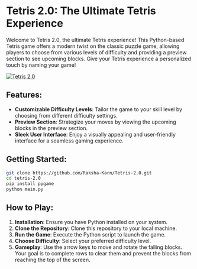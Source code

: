 # Tetris 2.0: The Ultimate Tetris Experience

Welcome to Tetris 2.0, the ultimate Tetris experience! This Python-based Tetris game offers a modern twist on the classic puzzle game, allowing players to choose from various levels of difficulty and providing a preview section to see upcoming blocks. Give your Tetris experience a personalized touch by naming your game!

[![Tetris 2.0](https://i.postimg.cc/W1DwFGvS/Screenshot-2024-05-16-005827.png)](https://postimg.cc/bZht42d2)

## Features:
- **Customizable Difficulty Levels**: Tailor the game to your skill level by choosing from different difficulty settings.
- **Preview Section**: Strategize your moves by viewing the upcoming blocks in the preview section.
- **Sleek User Interface**: Enjoy a visually appealing and user-friendly interface for a seamless gaming experience.

## Getting Started:
```bash
git clone https://github.com/Raksha-Karn/Tetris-2.0.git
cd tetris-2.0
pip install pygame
python main.py
```

## How to Play:
1. **Installation**: Ensure you have Python installed on your system.
2. **Clone the Repository**: Clone this repository to your local machine.
3. **Run the Game**: Execute the Python script to launch the game.
4. **Choose Difficulty**: Select your preferred difficulty level.
5. **Gameplay**: Use the arrow keys to move and rotate the falling blocks. Your goal is to complete rows to clear them and prevent the blocks from reaching the top of the screen.
